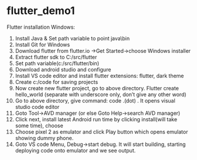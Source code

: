 # flutter_demo1

Flutter installation Windows:
1)	Install Java & Set path variable to point java\bin
2)	Install Git for Windows
3)	Download flutter from flutter.io ->Get Started->choose Windows installer
4)	Extract flutter sdk to C:/src/flutter
5)	Set path variable(c:/src/flutter/bin)
6)	Download android studio and configure
7)	Install VS code editor and install flutter extensions: flutter, dark theme
8)	Create c:/code for saving projects
9)	Now create new flutter project, go to above directory. Flutter create hello_world (separate with underscore only, don’t give any other word)
10)	Go to above directory, give command: code .(dot) . It opens visual studio code editor
11)	Goto Tool->AVD manager (or else Goto Help->search AVD manager)
12)	Click next, install latest Android run time by clicking install(will take some time), choose 
13)	Choose pixel 2 as emulator and click Play button which opens emulator showing dummy phone.
14)	Goto VS code Menu, Debug->start debug. It will start building, starting deploying code onto emulator and we see output.
